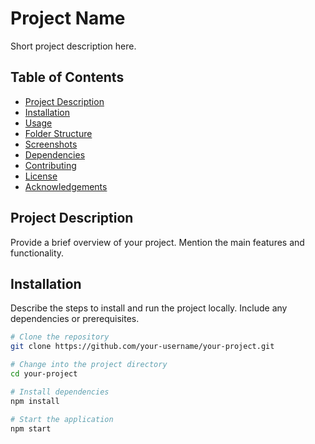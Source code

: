 # Project Name

Short project description here.

## Table of Contents

- [Project Description](#project-description)
- [Installation](#installation)
- [Usage](#usage)
- [Folder Structure](#folder-structure)
- [Screenshots](#screenshots)
- [Dependencies](#dependencies)
- [Contributing](#contributing)
- [License](#license)
- [Acknowledgements](#acknowledgements)

## Project Description

Provide a brief overview of your project. Mention the main features and functionality.

## Installation

Describe the steps to install and run the project locally. Include any dependencies or prerequisites.

```bash
# Clone the repository
git clone https://github.com/your-username/your-project.git

# Change into the project directory
cd your-project

# Install dependencies
npm install

# Start the application
npm start
